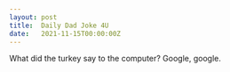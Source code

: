 ```yaml
---
layout: post
title:  Daily Dad Joke 4U
date:   2021-11-15T00:00:00Z
---
```

What did the turkey say to the computer? Google, google.
